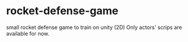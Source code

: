 # rocket-defense-game
small rocket defense game to train on unity (2D)
Only actors' scrips are available for now.
